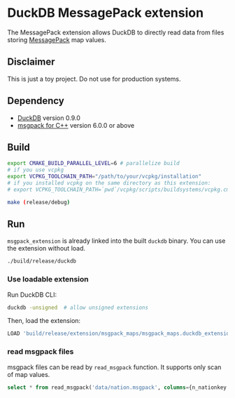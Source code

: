 # DuckDB MessagePack extension

The MessagePack extension allows DuckDB to directly read data from files storing [MessagePack](https://msgpack.org/) map values.

## Disclaimer
This is just a toy project. Do not use for production systems.

## Dependency
- [DuckDB](https://github.com/duckdb/duckdb) version 0.9.0
- [msgpack for C++](https://github.com/msgpack/msgpack-c/tree/cpp_master) version 6.0.0 or above

## Build
```sh
export CMAKE_BUILD_PARALLEL_LEVEL=6 # parallelize build
# if you use vcpkg
export VCPKG_TOOLCHAIN_PATH="/path/to/your/vcpkg/installation"
# if you installed vcpkg on the same directory as this extension:
# export VCPKG_TOOLCHAIN_PATH=`pwd`/vcpkg/scripts/buildsystems/vcpkg.cmake

make (release/debug)
```

## Run
`msgpack_extension` is already linked into the built `duckdb` binary.
You can use the extension without load.

```sh
./build/release/duckdb
```

### Use loadable extension
Run DuckDB CLI:
```sh
duckdb -unsigned  # allow unsigned extensions
```

Then, load the extension:
```sql
LOAD 'build/release/extension/msgpack_maps/msgpack_maps.duckdb_extension';
```

### read msgpack files
msgpack files can be read by `read_msgpack` function. It supports only scan of map values.
```sql
select * from read_msgpack('data/nation.msgpack', columns={n_nationkey: 'INTEGER', n_name: 'VARCHAR', n_regionkey: 'SMALLINT', n_comment: 'VARCHAR'});
```
